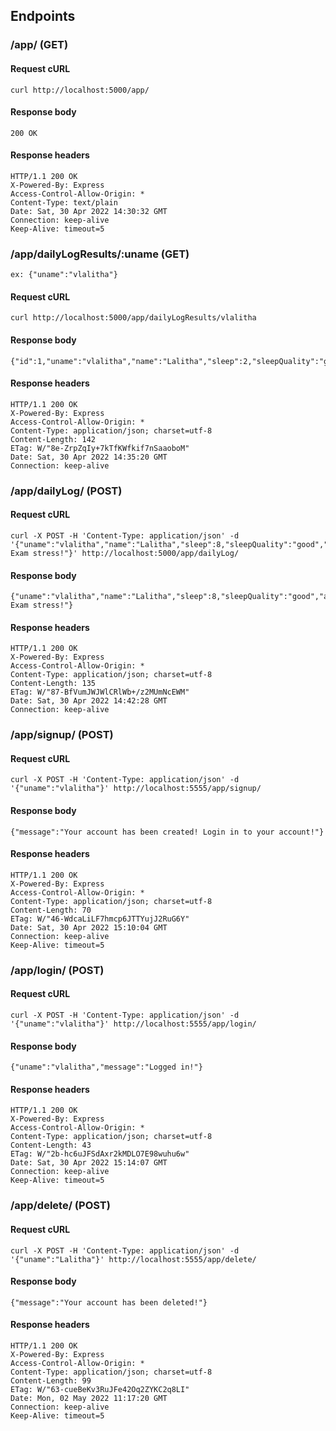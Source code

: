 ## Endpoints

### /app/ (GET)

#### Request cURL

```
curl http://localhost:5000/app/
```

#### Response body
```
200 OK
```

#### Response headers

```
HTTP/1.1 200 OK
X-Powered-By: Express
Access-Control-Allow-Origin: *
Content-Type: text/plain
Date: Sat, 30 Apr 2022 14:30:32 GMT
Connection: keep-alive
Keep-Alive: timeout=5
```

### /app/dailyLogResults/:uname (GET)
    ex: {"uname":"vlalitha"}
    
#### Request cURL

```
curl http://localhost:5000/app/dailyLogResults/vlalitha
```

#### Response body
```
{"id":1,"uname":"vlalitha","name":"Lalitha","sleep":2,"sleepQuality":"good","appetite":"satisfied","mood":"good","reflect":"Finals"}
```

#### Response headers

```
HTTP/1.1 200 OK
X-Powered-By: Express
Access-Control-Allow-Origin: *
Content-Type: application/json; charset=utf-8
Content-Length: 142
ETag: W/"8e-ZrpZqIy+7kTfKWfkif7nSaaoboM"
Date: Sat, 30 Apr 2022 14:35:20 GMT
Connection: keep-alive
```

### /app/dailyLog/ (POST)

#### Request cURL

```
curl -X POST -H 'Content-Type: application/json' -d '{"uname":"vlalitha","name":"Lalitha","sleep":8,"sleepQuality":"good","appetite":"neutral","mood":"okay","reflect":"Final Exam stress!"}' http://localhost:5000/app/dailyLog/ 
```

#### Response body
```
{"uname":"vlalitha","name":"Lalitha","sleep":8,"sleepQuality":"good","appetite":"neutral","mood":"okay","reflect":"Final Exam stress!"}
```

#### Response headers
```
HTTP/1.1 200 OK
X-Powered-By: Express
Access-Control-Allow-Origin: *
Content-Type: application/json; charset=utf-8
Content-Length: 135
ETag: W/"87-BfVumJWJWlCRlWb+/z2MUmNcEWM"
Date: Sat, 30 Apr 2022 14:42:28 GMT
Connection: keep-alive
```
### /app/signup/ (POST)

#### Request cURL

```
curl -X POST -H 'Content-Type: application/json' -d '{"uname":"vlalitha"}' http://localhost:5555/app/signup/  
```

#### Response body
```
{"message":"Your account has been created! Login in to your account!"}
```

#### Response headers
```
HTTP/1.1 200 OK
X-Powered-By: Express
Access-Control-Allow-Origin: *
Content-Type: application/json; charset=utf-8
Content-Length: 70
ETag: W/"46-WdcaLiLF7hmcp6JTTYujJ2RuG6Y"
Date: Sat, 30 Apr 2022 15:10:04 GMT
Connection: keep-alive
Keep-Alive: timeout=5
```
### /app/login/ (POST)

#### Request cURL

```
curl -X POST -H 'Content-Type: application/json' -d '{"uname":"vlalitha"}' http://localhost:5555/app/login/ 
```

#### Response body
```
{"uname":"vlalitha","message":"Logged in!"}
```

#### Response headers
```
HTTP/1.1 200 OK
X-Powered-By: Express
Access-Control-Allow-Origin: *
Content-Type: application/json; charset=utf-8
Content-Length: 43
ETag: W/"2b-hc6uJFSdAxr2kMDLO7E98wuhu6w"
Date: Sat, 30 Apr 2022 15:14:07 GMT
Connection: keep-alive
Keep-Alive: timeout=5
```
### /app/delete/ (POST)

#### Request cURL

```
curl -X POST -H 'Content-Type: application/json' -d '{"uname":"Lalitha"}' http://localhost:5555/app/delete/
```

#### Response body
```
{"message":"Your account has been deleted!"}
```

#### Response headers
```
HTTP/1.1 200 OK
X-Powered-By: Express
Access-Control-Allow-Origin: *
Content-Type: application/json; charset=utf-8
Content-Length: 99
ETag: W/"63-cueBeKv3RuJFe42Oq2ZYKC2q8LI"
Date: Mon, 02 May 2022 11:17:20 GMT
Connection: keep-alive
Keep-Alive: timeout=5
```
